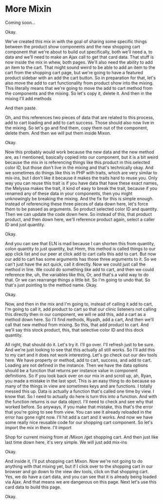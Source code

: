 # More Mixin

Coming soon...

Okay.

We've created this mix in with the goal of sharing some specific things between the
product show components and the new shopping cart component that we're about to build
out specifically, both we'll need a, to data and we'll need to make an Ajax call to
get that card data. That stuff is now inside the mix in whew, both pages. We'll also
need the ability to add an item to the cart. That might sound weird to be able to add
an item to the cart from the shopping cart page, but we're going to have a featured
product sidebar with an add the cart button. So in preparation for that, let's also
move the add to cart functionality from product show into the mixing. This literally
means that we're going to move the add to cart method from the components and the
mixing. So let's copy it, delete it. And then in the mixing I'll add methods

And then paste.

Oh, and this references two pieces of data that are related to this process, add to
cart loading and add to cart success. Those should also now live in the mixing. So
let's go and find them, copy them out of the component, delete them. And then we will
put them inside Mixon.

Okay.

Now this probably would work because the new data and the new method are, as I
mentioned, basically copied into our component, but it is a bit weird because the mix
in is referencing things like this.product in this.selected color ID, but those don't
live in the mixing and that's technically okay. And we sometimes do things like this
in PHP with traits, which are very similar to mix-ins, but I don't like it because it
makes the traits hard to reuse you. Only way you can reuse this trait is if you have
data that have these exact names, the Melyssa makes the trait, it kind of easy to
break the trait, because if you renamed any of these data in your components, then
you might unknowingly be breaking the mixing. And the fix for this is simple enough.
Instead of referencing these three pieces of data down here, let's force them to be
passed as arguments. So product selected color ID and quantity. Then we can update
the code down here. So instead of this, that product product, and then down here,
we'll reference product again, select a caller ID and just quantity.

Okay.

And you can see that ELN is mad because I can shorten this from quantity, colon
quantity to just quantity, but Hmm, this method is called things to our app click
list and our peer at click add to cart calls this add to cart. But now our add to
cart has some arguments has those three arguments to it. So we can't just have the
act quick, call it directly. Now we could just call the method in line. We could do
something like add to cart, and then we could reference the, uh, the variables like
this, Or, and that's a valid way to do that. Or we can rearrange things a little bit.
So I'm going to undo that. So that's just pointing to the method name. Okay.

Okay.

Now, and then in the mix and I'm going to, instead of calling it add to cart, I'm
going to call it, add product to cart so that our clinic listeners not calling this
directly then in our component, we will re add this, add a cart as a method down
here. So I'll find methods, Riyadh, add a cart, And then we'll call that new method
from mixing. So this, that add product to cart. And we'll say this stock product,
this, that selective color ID and this dock quantity.

All right, that should do it. Let's try it. I'll go over. I'll refresh just to be
sure. And we're just looking to see that this actually all still works. So I'll add
this to my cart and it does not work interesting. Let's go check out our dev tools
here. We have property or method, add to cart, success, and add to cart. Loading are
not defined in the instance. Then we have the data options should be a function that
returns per instance value in component definitions. So if you look back over on our
mix in and scroll up, ah, Ryan, you made a mistake in the last spot. This is an easy
thing to do because so many of the things in view are sometimes keys and are
functions. I totally messed this up. Data is actually a function that's called one
time by view. I know that. So I need to actually do here is turn this into a
function. And with the function returns is our data object. I'll need to check and
see why that worked before. So anyways, if you make that mistake, this that's the
error that you're going to see from view. You can see it already reloaded in the
error has gone right now. I'll hit add a cart and it works. And now we have some
really nice reusable code for our shopping cart component. So let's import the mix in
there. I'll import

Shop for current mixing from at /Mixon /get shopping cart. And then just like last
time down here, it's very simple. We will just add mix-ins

Okay.

And inside it, I'll put shopping cart Mixon. Now we're not going to do anything with
that mixing yet, but if I click over to the shopping cart in our browser and go down
to the view dev tools, click on that shopping cart. Yes, we do have a cart data, and
you can see that it is already being loaded via Ajax. And that means we are dangerous
on this page. Next let's use this card data to build this page.

Okay.

